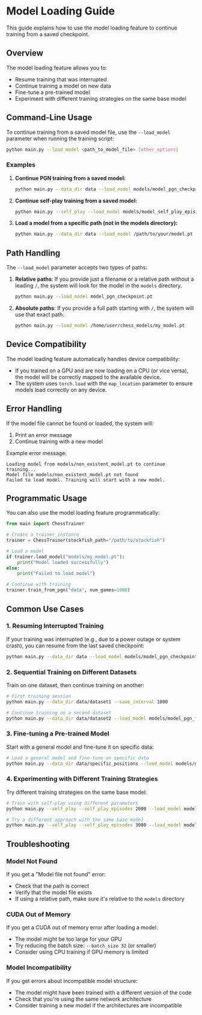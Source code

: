 # Model Loading Guide

This guide explains how to use the model loading feature to continue training from a saved checkpoint.

## Overview

The model loading feature allows you to:
- Resume training that was interrupted
- Continue training a model on new data
- Fine-tune a pre-trained model
- Experiment with different training strategies on the same base model

## Command-Line Usage

To continue training from a saved model file, use the `--load_model` parameter when running the training script:

```bash
python main.py --load_model <path_to_model_file> [other_options]
```

### Examples

1. **Continue PGN training from a saved model:**
   ```bash
   python main.py --data_dir data --load_model models/model_pgn_checkpoint.pt
   ```

2. **Continue self-play training from a saved model:**
   ```bash
   python main.py --self_play --load_model models/model_self_play_episode_1000.pt
   ```

3. **Load a model from a specific path (not in the models directory):**
   ```bash
   python main.py --data_dir data --load_model /path/to/your/model.pt
   ```

## Path Handling

The `--load_model` parameter accepts two types of paths:

1. **Relative paths**: If you provide just a filename or a relative path without a leading `/`, the system will look for the model in the `models` directory.
   ```bash
   python main.py --load_model model_pgn_checkpoint.pt
   ```

2. **Absolute paths**: If you provide a full path starting with `/`, the system will use that exact path.
   ```bash
   python main.py --load_model /home/user/chess_models/my_model.pt
   ```

## Device Compatibility

The model loading feature automatically handles device compatibility:

- If you trained on a GPU and are now loading on a CPU (or vice versa), the model will be correctly mapped to the available device.
- The system uses `torch.load` with the `map_location` parameter to ensure models load correctly on any device.

## Error Handling

If the model file cannot be found or loaded, the system will:
1. Print an error message
2. Continue training with a new model

Example error message:
```
Loading model from models/non_existent_model.pt to continue training...
Model file models/non_existent_model.pt not found
Failed to load model. Training will start with a new model.
```

## Programmatic Usage

You can also use the model loading feature programmatically:

```python
from main import ChessTrainer

# Create a trainer instance
trainer = ChessTrainer(stockfish_path="/path/to/stockfish")

# Load a model
if trainer.load_model("models/my_model.pt"):
    print("Model loaded successfully")
else:
    print("Failed to load model")

# Continue with training
trainer.train_from_pgn("data", num_games=1000)
```

## Common Use Cases

### 1. Resuming Interrupted Training

If your training was interrupted (e.g., due to a power outage or system crash), you can resume from the last saved checkpoint:

```bash
python main.py --data_dir data --load_model models/model_pgn_checkpoint.pt
```

### 2. Sequential Training on Different Datasets

Train on one dataset, then continue training on another:

```bash
# First training session
python main.py --data_dir data/dataset1 --save_interval 1000

# Continue training on a second dataset
python main.py --data_dir data/dataset2 --load_model models/model_pgn_final.pt
```

### 3. Fine-tuning a Pre-trained Model

Start with a general model and fine-tune it on specific data:

```bash
# Load a general model and fine-tune on specific data
python main.py --data_dir data/specific_positions --load_model models/general_model.pt
```

### 4. Experimenting with Different Training Strategies

Try different training strategies on the same base model:

```bash
# Train with self-play using different parameters
python main.py --self_play --self_play_episodes 2000 --load_model models/base_model.pt --target_level 5

# Try a different approach with the same base model
python main.py --self_play --self_play_episodes 3000 --load_model models/base_model.pt --target_level 7
```

## Troubleshooting

### Model Not Found

If you get a "Model file not found" error:
- Check that the path is correct
- Verify that the model file exists
- If using a relative path, make sure it's relative to the `models` directory

### CUDA Out of Memory

If you get a CUDA out of memory error after loading a model:
- The model might be too large for your GPU
- Try reducing the batch size: `--batch_size 32` (or smaller)
- Consider using CPU training if GPU memory is limited

### Model Incompatibility

If you get errors about incompatible model structure:
- The model might have been trained with a different version of the code
- Check that you're using the same network architecture
- Consider training a new model if the architectures are incompatible
